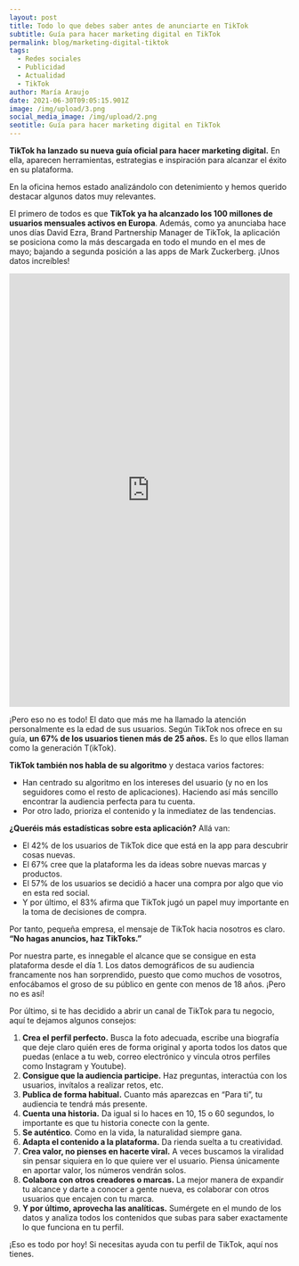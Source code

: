```yaml
---
layout: post
title: Todo lo que debes saber antes de anunciarte en TikTok
subtitle: Guía para hacer marketing digital en TikTok
permalink: blog/marketing-digital-tiktok
tags:
  - Redes sociales
  - Publicidad
  - Actualidad
  - TikTok
author: María Araujo
date: 2021-06-30T09:05:15.901Z
image: /img/upload/3.png
social_media_image: /img/upload/2.png
seotitle: Guía para hacer marketing digital en TikTok
---
```

**TikTok ha lanzado su nueva guía oficial para hacer marketing digital.** En ella, aparecen herramientas, estrategias e inspiración para alcanzar el éxito en su plataforma.

En la oficina hemos estado analizándolo con detenimiento y hemos querido destacar algunos datos muy relevantes.

El primero de todos es que **TikTok ya ha alcanzado los 100 millones de usuarios mensuales activos en Europa**. Además, como ya anunciaba hace unos días David Ezra, Brand Partnership Manager de TikTok, la aplicación se posiciona como la más descargada en todo el mundo en el mes de mayo; bajando a segunda posición a las apps de Mark Zuckerberg. ¡Unos datos increíbles!

<iframe src="https://www.linkedin.com/embed/feed/update/urn:li:share:6806948527877566464" height="778" width="504" frameborder="0" allowfullscreen="" title="Publicación integrada"></iframe>

¡Pero eso no es todo! El dato que más me ha llamado la atención personalmente es la edad de sus usuarios. Según TikTok nos ofrece en su guía, **un 67% de los usuarios tienen más de 25 años.** Es lo que ellos llaman como la generación T(ikTok).

**TikTok también nos habla de su algoritmo** y destaca varios factores: 

* Han centrado su algoritmo en los intereses del usuario (y no en los seguidores como el resto de aplicaciones). Haciendo así más sencillo encontrar la audiencia perfecta para tu cuenta. 
* Por otro lado, prioriza el contenido y la inmediatez de las tendencias.

**¿Queréis más estadísticas sobre esta aplicación?** Allá van:

* El 42% de los usuarios de TikTok dice que está en la app para descubrir cosas nuevas.
* El 67% cree que la plataforma les da ideas sobre nuevas marcas y productos.
* El 57% de los usuarios se decidió a hacer una compra por algo que vio en esta red social.
* Y por último, el 83% afirma que TikTok jugó un papel muy importante en la toma de decisiones de compra.

Por tanto, pequeña empresa, el mensaje de TikTok hacia nosotros es claro. **“No hagas anuncios, haz TikToks.”**

Por nuestra parte, es innegable el alcance que se consigue en esta plataforma desde el día 1. Los datos demográficos de su audiencia francamente nos han sorprendido, puesto que como muchos de vosotros, enfocábamos el groso de su público en gente con menos de 18 años. ¡Pero no es así!

Por último, si te has decidido a abrir un canal de TikTok para tu negocio, aquí te dejamos algunos consejos:

1. **Crea el perfil perfecto.** Busca la foto adecuada, escribe una biografía que deje claro quién eres de forma original y aporta todos los datos que puedas (enlace a tu web, correo electrónico y vincula otros perfiles como Instagram y Youtube).
2. **Consigue que la audiencia participe.** Haz preguntas, interactúa con los usuarios, invítalos a realizar retos, etc.
3. **Publica de forma habitual.** Cuanto más aparezcas en “Para ti”, tu audiencia te tendrá más presente.
4. **Cuenta una historia.** Da igual si lo haces en 10, 15 o 60 segundos, lo importante es que tu historia conecte con la gente.
5. **Se auténtico**. Como en la vida, la naturalidad siempre gana.
6. **Adapta el contenido a la plataforma.** Da rienda suelta a tu creatividad.
7. **Crea valor, no pienses en hacerte viral.** A veces buscamos la viralidad sin pensar siquiera en lo que quiere ver el usuario. Piensa únicamente en aportar valor, los números vendrán solos.
8. **Colabora con otros creadores o marcas.** La mejor manera de expandir tu alcance y darte a conocer a gente nueva, es colaborar con otros usuarios que encajen con tu marca. 
9. **Y por último, aprovecha las analíticas.** Sumérgete en el mundo de los datos y analiza todos los contenidos que subas para saber exactamente lo que funciona en tu perfil.

¡Eso es todo por hoy! Si necesitas ayuda con tu perfil de TikTok, aquí nos tienes.